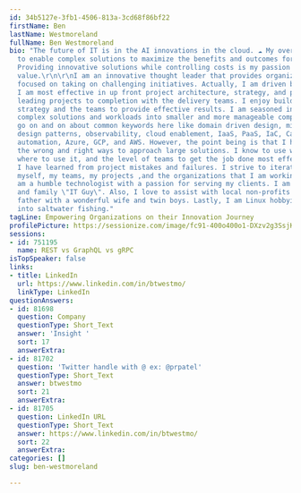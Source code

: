 ```yaml
---
id: 34b5127e-3fb1-4506-813a-3cd68f86bf22
firstName: Ben
lastName: Westmoreland
fullName: Ben Westmoreland
bio: "The future of IT is in the AI innovations in the cloud. ☁️ My overall goal is
  to enable complex solutions to maximize the benefits and outcomes for organizations.
  Providing innovative solutions while controlling costs is my passion and highest
  value.\r\n\r\nI am an innovative thought leader that provides organizational leadership
  focused on taking on challenging initiatives. Actually, I am driven by complex challenges.
  I am most effective in up front project architecture, strategy, and planning, then
  leading projects to completion with the delivery teams. I enjoy building both technology
  strategy and the teams to provide effective results. I am seasoned in breaking down
  complex solutions and workloads into smaller and more manageable components. I can
  go on and on about common keywords here like domain driven design, microservices,
  design patterns, observability, cloud enablement, IaaS, PaaS, IaC, CaC, CI/CD, DevSecOps,
  automation, Azure, GCP, and AWS. However, the point being is that I have experienced
  the wrong and right ways to approach large solutions. I know to use what technology,
  where to use it, and the level of teams to get the job done most effectively. Also,
  I have learned from project mistakes and failures. I strive to iteratively improve
  myself, my teams, my projects ,and the organizations that I am working with.\r\n\r\nI
  am a humble technologist with a passion for serving my clients. I am the neighborhood
  and family \"IT Guy\". Also, I love to assist with local non-profits. I am a loving
  father with a wonderful wife and twin boys. Lastly, I am Linux hobbyist and huge
  into saltwater fishing."
tagLine: Empowering Organizations on their Innovation Journey
profilePicture: https://sessionize.com/image/fc91-400o400o1-DXzv2g3SsjKjESYZkE44Yc.jpg
sessions:
- id: 751195
  name: REST vs GraphQL vs gRPC
isTopSpeaker: false
links:
- title: LinkedIn
  url: https://www.linkedin.com/in/btwestmo/
  linkType: LinkedIn
questionAnswers:
- id: 81698
  question: Company
  questionType: Short_Text
  answer: 'Insight '
  sort: 17
  answerExtra:
- id: 81702
  question: 'Twitter handle with @ ex: @prpatel'
  questionType: Short_Text
  answer: btwestmo
  sort: 21
  answerExtra:
- id: 81705
  question: LinkedIn URL
  questionType: Short_Text
  answer: https://www.linkedin.com/in/btwestmo/
  sort: 22
  answerExtra:
categories: []
slug: ben-westmoreland

---
```

